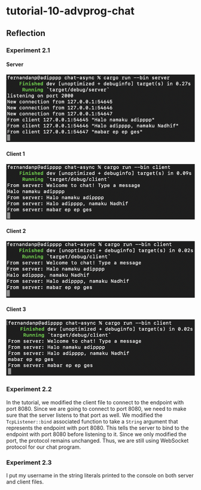 # tutorial-10-advprog-chat

## Reflection
### Experiment 2.1

#### Server
![server.png](assets/server.png)

#### Client 1
![client_1.png](assets/client_1.png)

#### Client 2
![client_2.png](assets/client_2.png)

#### Client 3
![client_3.png](assets/client_3.png)

### Experiment 2.2
In the tutorial, we modified the client file to connect to the endpoint with port 8080. Since we are going to connect to port 8080, we need to make sure that the server listens to that port as well. We modified the `TcpListener::bind` associated function to take a `String` argument that represents the endpoint with port 8080. This tells the server to bind to the endpoint with port 8080 before listening to it. Since we only modified the port, the protocol remains unchanged. Thus, we are still using WebSocket protocol for our chat program.


### Experiment 2.3
I put my username in the string literals printed to the console on both server and client files.
